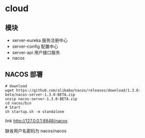 # cloud

## 模块

- server-eureka 服务注册中心
- server-config 配置中心
- server-api 用户接口服务
- nacos

## NACOS 部署

```
# download
wget https://github.com/alibaba/nacos/releases/download/1.3.0-beta/nacos-server-1.3.0-BETA.zip
unzip nacos-server-1.3.0-BETA.zip
cd nacos/bin
# Start
sh startup.sh -m standalone
```

link
http://127.0.0.1:8848/nacos

缺省用户名密码为 nacos/nacos
